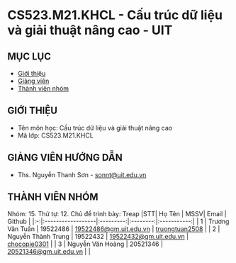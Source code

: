# CS523.M21.KHCL - Cấu trúc dữ liệu và giải thuật nâng cao - UIT


## MỤC LỤC
- [Giới thiệu](#giới-thiệu)
- [Giảng viên](#giảng-viên-hướng-dẫn)
- [Thành viên nhóm](#thành-viên-nhóm)
## GIỚI THIỆU
- Tên môn học: Cấu trúc dữ liệu và giải thuật nâng cao
- Mã lớp: CS523.M21.KHCL

## GIẢNG VIÊN HƯỚNG DẪN
-  Ths. Nguyễn Thanh Sơn - sonnt@uit.edu.vn

## THÀNH VIÊN NHÓM
Nhóm: 15. Thứ tự: 12. 
Chủ đề trình bày: Treap
|STT| Họ Tên | MSSV| Email | Github |
|:-:|:------------------|:---------:|:--------:|:-----------:|
| 1 | Trương Văn Tuấn | 19522486 | 19522486@gm.uit.edu.vn | [truongtuan2508](https://github.com/truongtuan2508) |
| 2 | Nguyễn Thành Trung | 19522432 | 19522432@gm.uit.edu.vn | [chocopie0301](https://github.com/chocopie0301) |
| 3 | Nguyễn Văn Hoàng | 20521346 | 20521346@gm.uit.edu.vn |  |


